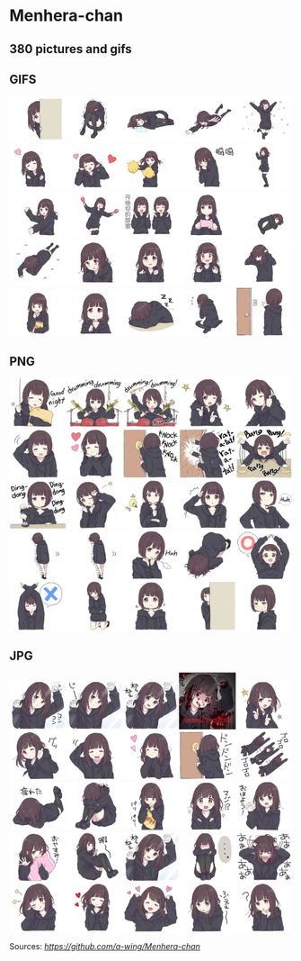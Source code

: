 # Menhera-chan

## 380 pictures and gifs

## GIFS
<img src="https://github.com/Neotoxic-off/Menhera-chan/raw/master/gif/1.gif" width="20%" height="20%" /><img src="https://github.com/Neotoxic-off/Menhera-chan/raw/master/gif/2.gif" width="20%" height="20%" /><img src="https://github.com/Neotoxic-off/Menhera-chan/raw/master/gif/3.gif" width="20%" height="20%" /><img src="https://github.com/Neotoxic-off/Menhera-chan/raw/master/gif/4.gif" width="20%" height="20%" /><img src="https://github.com/Neotoxic-off/Menhera-chan/raw/master/gif/5.gif" width="20%" height="20%" /><img src="https://github.com/Neotoxic-off/Menhera-chan/raw/master/gif/6.gif" width="20%" height="20%" /><img src="https://github.com/Neotoxic-off/Menhera-chan/raw/master/gif/7.gif" width="20%" height="20%" /><img src="https://github.com/Neotoxic-off/Menhera-chan/raw/master/gif/8.gif" width="20%" height="20%" /><img src="https://github.com/Neotoxic-off/Menhera-chan/raw/master/gif/9.gif" width="20%" height="20%" /><img src="https://github.com/Neotoxic-off/Menhera-chan/raw/master/gif/10.gif" width="20%" height="20%" /><img src="https://github.com/Neotoxic-off/Menhera-chan/raw/master/gif/11.gif" width="20%" height="20%" /><img src="https://github.com/Neotoxic-off/Menhera-chan/raw/master/gif/12.gif" width="20%" height="20%" /><img src="https://github.com/Neotoxic-off/Menhera-chan/raw/master/gif/13.gif" width="20%" height="20%" /><img src="https://github.com/Neotoxic-off/Menhera-chan/raw/master/gif/14.gif" width="20%" height="20%" /><img src="https://github.com/Neotoxic-off/Menhera-chan/raw/master/gif/15.gif" width="20%" height="20%" /><img src="https://github.com/Neotoxic-off/Menhera-chan/raw/master/gif/16.gif" width="20%" height="20%" /><img src="https://github.com/Neotoxic-off/Menhera-chan/raw/master/gif/17.gif" width="20%" height="20%" /><img src="https://github.com/Neotoxic-off/Menhera-chan/raw/master/gif/18.gif" width="20%" height="20%" /><img src="https://github.com/Neotoxic-off/Menhera-chan/raw/master/gif/19.gif" width="20%" height="20%" /><img src="https://github.com/Neotoxic-off/Menhera-chan/raw/master/gif/20.gif" width="20%" height="20%" /><img src="https://github.com/Neotoxic-off/Menhera-chan/raw/master/gif/21.gif" width="20%" height="20%" /><img src="https://github.com/Neotoxic-off/Menhera-chan/raw/master/gif/22.gif" width="20%" height="20%" /><img src="https://github.com/Neotoxic-off/Menhera-chan/raw/master/gif/23.gif" width="20%" height="20%" /><img src="https://github.com/Neotoxic-off/Menhera-chan/raw/master/gif/24.gif" width="20%" height="20%" /><img src="https://github.com/Neotoxic-off/Menhera-chan/raw/master/gif/25.gif" width="20%" height="20%" />

## PNG
<img src="https://github.com/Neotoxic-off/Menhera-chan/raw/master/png/sticker%20(1).png" width="20%" height="20%" /><img src="https://github.com/Neotoxic-off/Menhera-chan/raw/master/png/sticker%20(2).png" width="20%" height="20%" /><img src="https://github.com/Neotoxic-off/Menhera-chan/raw/master/png/sticker%20(3).png" width="20%" height="20%" /><img src="https://github.com/Neotoxic-off/Menhera-chan/raw/master/png/sticker%20(4).png" width="20%" height="20%" /><img src="https://github.com/Neotoxic-off/Menhera-chan/raw/master/png/sticker%20(5).png" width="20%" height="20%" /><img src="https://github.com/Neotoxic-off/Menhera-chan/raw/master/png/sticker%20(6).png" width="20%" height="20%" /><img src="https://github.com/Neotoxic-off/Menhera-chan/raw/master/png/sticker%20(7).png" width="20%" height="20%" /><img src="https://github.com/Neotoxic-off/Menhera-chan/raw/master/png/sticker%20(8).png" width="20%" height="20%" /><img src="https://github.com/Neotoxic-off/Menhera-chan/raw/master/png/sticker%20(9).png" width="20%" height="20%" /><img src="https://github.com/Neotoxic-off/Menhera-chan/raw/master/png/sticker%20(10).png" width="20%" height="20%" /><img src="https://github.com/Neotoxic-off/Menhera-chan/raw/master/png/sticker%20(11).png" width="20%" height="20%" /><img src="https://github.com/Neotoxic-off/Menhera-chan/raw/master/png/sticker%20(12).png" width="20%" height="20%" /><img src="https://github.com/Neotoxic-off/Menhera-chan/raw/master/png/sticker%20(13).png" width="20%" height="20%" /><img src="https://github.com/Neotoxic-off/Menhera-chan/raw/master/png/sticker%20(14).png" width="20%" height="20%" /><img src="https://github.com/Neotoxic-off/Menhera-chan/raw/master/png/sticker%20(15).png" width="20%" height="20%" /><img src="https://github.com/Neotoxic-off/Menhera-chan/raw/master/png/sticker%20(16).png" width="20%" height="20%" /><img src="https://github.com/Neotoxic-off/Menhera-chan/raw/master/png/sticker%20(17).png" width="20%" height="20%" /><img src="https://github.com/Neotoxic-off/Menhera-chan/raw/master/png/sticker%20(18).png" width="20%" height="20%" /><img src="https://github.com/Neotoxic-off/Menhera-chan/raw/master/png/sticker%20(19).png" width="20%" height="20%" /><img src="https://github.com/Neotoxic-off/Menhera-chan/raw/master/png/sticker%20(20).png" width="20%" height="20%" /><img src="https://github.com/Neotoxic-off/Menhera-chan/raw/master/png/sticker%20(21).png" width="20%" height="20%" /><img src="https://github.com/Neotoxic-off/Menhera-chan/raw/master/png/sticker%20(22).png" width="20%" height="20%" /><img src="https://github.com/Neotoxic-off/Menhera-chan/raw/master/png/sticker%20(23).png" width="20%" height="20%" /><img src="https://github.com/Neotoxic-off/Menhera-chan/raw/master/png/sticker%20(24).png" width="20%" height="20%" /><img src="https://github.com/Neotoxic-off/Menhera-chan/raw/master/png/sticker%20(25).png" width="20%" height="20%" />

## JPG
<img src="https://github.com/Neotoxic-off/Menhera-chan/raw/master/jpg/1.jpg" width="20%" height="20%" /><img src="https://github.com/Neotoxic-off/Menhera-chan/raw/master/jpg/2.jpg" width="20%" height="20%" /><img src="https://github.com/Neotoxic-off/Menhera-chan/raw/master/jpg/3.jpg" width="20%" height="20%" /><img src="https://github.com/Neotoxic-off/Menhera-chan/raw/master/jpg/4.jpg" width="20%" height="20%" /><img src="https://github.com/Neotoxic-off/Menhera-chan/raw/master/jpg/5.jpg" width="20%" height="20%" /><img src="https://github.com/Neotoxic-off/Menhera-chan/raw/master/jpg/6.jpg" width="20%" height="20%" /><img src="https://github.com/Neotoxic-off/Menhera-chan/raw/master/jpg/7.jpg" width="20%" height="20%" /><img src="https://github.com/Neotoxic-off/Menhera-chan/raw/master/jpg/8.jpg" width="20%" height="20%" /><img src="https://github.com/Neotoxic-off/Menhera-chan/raw/master/jpg/9.jpg" width="20%" height="20%" /><img src="https://github.com/Neotoxic-off/Menhera-chan/raw/master/jpg/10.jpg" width="20%" height="20%" /><img src="https://github.com/Neotoxic-off/Menhera-chan/raw/master/jpg/11.jpg" width="20%" height="20%" /><img src="https://github.com/Neotoxic-off/Menhera-chan/raw/master/jpg/12.jpg" width="20%" height="20%" /><img src="https://github.com/Neotoxic-off/Menhera-chan/raw/master/jpg/13.jpg" width="20%" height="20%" /><img src="https://github.com/Neotoxic-off/Menhera-chan/raw/master/jpg/14.jpg" width="20%" height="20%" /><img src="https://github.com/Neotoxic-off/Menhera-chan/raw/master/jpg/15.jpg" width="20%" height="20%" /><img src="https://github.com/Neotoxic-off/Menhera-chan/raw/master/jpg/16.jpg" width="20%" height="20%" /><img src="https://github.com/Neotoxic-off/Menhera-chan/raw/master/jpg/17.jpg" width="20%" height="20%" /><img src="https://github.com/Neotoxic-off/Menhera-chan/raw/master/jpg/18.jpg" width="20%" height="20%" /><img src="https://github.com/Neotoxic-off/Menhera-chan/raw/master/jpg/19.jpg" width="20%" height="20%" /><img src="https://github.com/Neotoxic-off/Menhera-chan/raw/master/jpg/20.jpg" width="20%" height="20%" /><img src="https://github.com/Neotoxic-off/Menhera-chan/raw/master/jpg/21.jpg" width="20%" height="20%" /><img src="https://github.com/Neotoxic-off/Menhera-chan/raw/master/jpg/22.jpg" width="20%" height="20%" /><img src="https://github.com/Neotoxic-off/Menhera-chan/raw/master/jpg/23.jpg" width="20%" height="20%" /><img src="https://github.com/Neotoxic-off/Menhera-chan/raw/master/jpg/24.jpg" width="20%" height="20%" /><img src="https://github.com/Neotoxic-off/Menhera-chan/raw/master/jpg/25.jpg" width="20%" height="20%" />



Sources: *https://github.com/a-wing/Menhera-chan*
